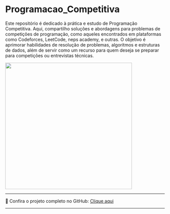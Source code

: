 # Programacao_Competitiva

Este repositório é dedicado à prática e estudo de Programação Competitiva. Aqui, compartilho soluções e abordagens para problemas de competições de programação, como aqueles encontrados em plataformas como Codeforces, LeetCode, neps academy, e outras. O objetivo é aprimorar habilidades de resolução de problemas, algoritmos e estruturas de dados, além de servir como um recurso para quem deseja se preparar para competições ou entrevistas técnicas.

<img src="https://user-images.githubusercontent.com/74038190/212284119-fbfd994d-8c2a-4a07-a75f-84e513833c1c.gif" width="400">

---

🔗 Confira o projeto completo no GitHub: [Clique aqui](https://github.com/JhonatanBarboza/Programacao_Competitiva)

---